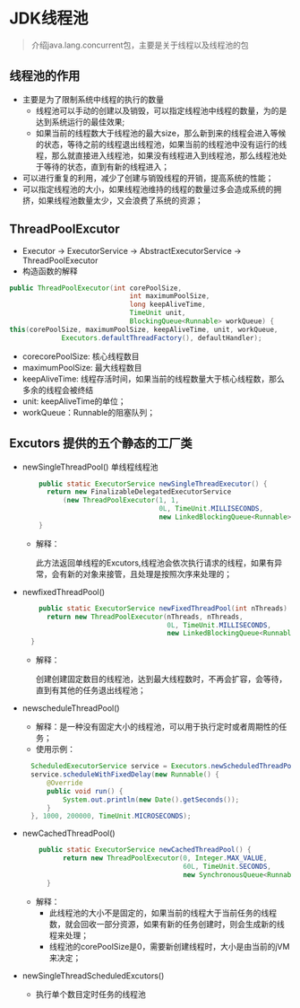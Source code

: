# JDK线程池

> 介绍java.lang.concurrent包，主要是关于线程以及线程池的包

## 线程池的作用
- 主要是为了限制系统中线程的执行的数量
  * 线程池可以手动的创建以及销毁，可以指定线程池中线程的数量，为的是达到系统运行的最佳效果;
  * 如果当前的线程数大于线程池的最大size，那么新到来的线程会进入等候的状态，等待之前的线程退出线程池，如果当前的线程池中没有运行的线程，那么就直接进入线程池，如果没有线程进入到线程池，那么线程池处于等待的状态，直到有新的线程进入；
- 可以进行重复的利用，减少了创建与销毁线程的开销，提高系统的性能；
- 可以指定线程池的大小，如果线程池维持的线程的数量过多会造成系统的拥挤，如果线程池数量太少，又会浪费了系统的资源；

## ThreadPoolExcutor
- Executor -> ExecutorService -> AbstractExecutorService -> ThreadPoolExecutor
- 构造函数的解释
```java
public ThreadPoolExecutor(int corePoolSize,
                              int maximumPoolSize,
                              long keepAliveTime,
                              TimeUnit unit,
                              BlockingQueue<Runnable> workQueue) {
this(corePoolSize, maximumPoolSize, keepAliveTime, unit, workQueue,
             Executors.defaultThreadFactory(), defaultHandler);
```
* corecorePoolSize: 核心线程数目
* maximumPoolSize: 最大线程数目
* keepAliveTime: 线程存活时间，如果当前的线程数量大于核心线程数，那么多余的线程会被终结
* unit: keepAliveTime的单位；
* workQueue：Runnable的阻塞队列；
## Excutors 提供的五个静态的工厂类
- newSingleThreadPool()   单线程线程池
  ```java
      public static ExecutorService newSingleThreadExecutor() {
        return new FinalizableDelegatedExecutorService
            (new ThreadPoolExecutor(1, 1,
                                    0L, TimeUnit.MILLISECONDS,
                                    new LinkedBlockingQueue<Runnable>()));
      }
  ```
  * 解释：

    此方法返回单线程的Excutors,线程池会依次执行请求的线程，如果有异常，会有新的对象来接管，且处理是按照次序来处理的；
- newfixedThreadPool()
  ```java
      public static ExecutorService newFixedThreadPool(int nThreads) {
        return new ThreadPoolExecutor(nThreads, nThreads,
                                      0L, TimeUnit.MILLISECONDS,
                                      new LinkedBlockingQueue<Runnable>());
    }
  ```
  * 解释：

    创建创建固定数目的线程池，达到最大线程数时，不再会扩容，会等待，直到有其他的任务退出线程池；
- newscheduleThreadPool()
  * 解释：是一种没有固定大小的线程池，可以用于执行定时或者周期性的任务；
  * 使用示例：
  ```java
  	ScheduledExecutorService service = Executors.newScheduledThreadPool(10);
  	service.scheduleWithFixedDelay(new Runnable() {
  		@Override
  		public void run() {
  			System.out.println(new Date().getSeconds());
  		}
  	}, 1000, 200000, TimeUnit.MICROSECONDS);
  ```
- newCachedThreadPool()
  ```java
      public static ExecutorService newCachedThreadPool() {
            return new ThreadPoolExecutor(0, Integer.MAX_VALUE,
                                          60L, TimeUnit.SECONDS,
                                          new SynchronousQueue<Runnable>());
        }
  ```
  * 解释：
    - 此线程池的大小不是固定的，如果当前的线程大于当前任务的线程数，就会回收一部分资源，如果有新的任务创建时，则会生成新的线程来处理；
    - 线程池的corePoolSize是0，需要新创建线程时，大小是由当前的jVM来决定；

- newSingleThreadScheduledExcutors()
  * 执行单个数目定时任务的线程池

